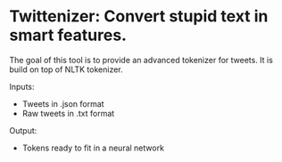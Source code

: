 # Twittenizer: Convert stupid text in smart features.

The goal of this tool is to provide an advanced tokenizer for tweets.
It is build on top of NLTK tokenizer.

Inputs:

- Tweets in .json format
- Raw tweets in .txt format

Output:

- Tokens ready to fit in a neural network
